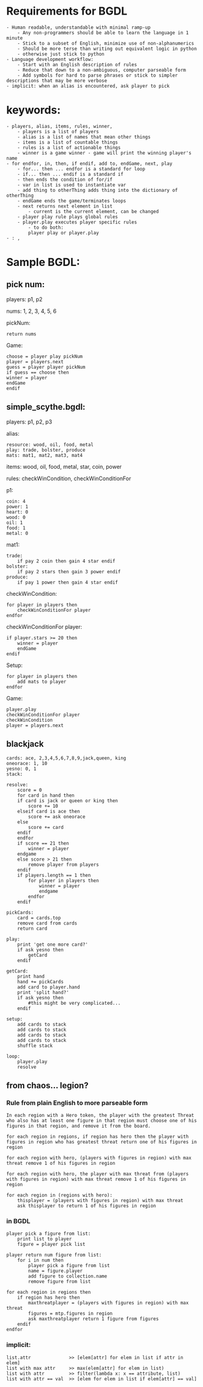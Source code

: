 # Requirements for BGDL

    - Human readable, understandable with minimal ramp-up
        - Any non-programmers should be able to learn the language in 1 minute
        - Stick to a subset of English, minimize use of non-alphanumerics
        - Should be more terse than writing out equivalent logic in python 
	    - otherwise just stick to python
    - Language development workflow:
        - Start with an English description of rules
        - Reduce that down to a non-ambiguous, computer parseable form
        - Add symbols for hard to parse phrases or stick to simpler descriptions that may be more verbose
    - implicit: when an alias is encountered, ask player to pick

# keywords: 

    - players, alias, items, rules, winner, 
        - players is a list of players
        - alias is a list of names that mean other things
        - items is a list of countable things
        - rules is a list of actionable things
        - winner is a game winner - game will print the winning player's name
    - for endfor, in, then, if endif, add to, endGame, next, play
        - for... then ... endfor is a standard for loop
        - if... then ... endif is a standard if
        - then ends the condition of for/if
        - var in list is used to instantiate var
        - add thing to otherThing adds thing into the dictionary of otherThing
        - endGame ends the game/terminates loops
        - next returns next element in list
            - current is the current element, can be changed
        - player play rule plays global rules
        - player.play executes player specific rules
            - to do both: 
        	player play or player.play
    - : ,

# Sample BGDL:
## pick num:

players: p1, p2

nums: 1, 2, 3, 4, 5, 6

pickNum:

    return nums

Game:

    choose = player play pickNum
    player = players.next
    guess = player player pickNum
    if guess == choose then
	winner = player
	endGame
    endif

## simple_scythe.bgdl:

players: p1, p2, p3

alias:

    resource: wood, oil, food, metal
    play: trade, bolster, produce
    mats: mat1, mat2, mat3, mat4
    
items: wood, oil, food, metal, star, coin, power

rules: checkWinCondition, checkWinConditionFor

p1: 

    coin: 4
    power: 1
    heart: 0
    wood: 0
    oil: 1
    food: 1
    metal: 0

mat1:

    trade:
        if pay 2 coin then gain 4 star endif
    bolster:
        if pay 2 stars then gain 3 power endif
    produce:
        if pay 1 power then gain 4 star endif
	
checkWinCondition:

    for player in players then
        checkWinConditionFor player
    endfor

checkWinConditionFor player:

    if player.stars >= 20 then
        winner = player
        endGame
    endif

Setup:

    for player in players then
        add mats to player
    endfor

Game:

    player.play
    checkWinConditionFor player
    checkWinCondition
    player = players.next

## blackjack

    cards: ace, 2,3,4,5,6,7,8,9,jack,queen, king
    oneorace: 1, 10
    yesno: 0, 1
    stack: 
    
    resolve:
        score = 0
        for card in hand then
    	if card is jack or queen or king then
    	    score += 10
    	elseif card is ace then 
    	    score += ask oneorace
    	else
    	    score += card
    	endif
        endfor
        if score == 21 then
    	    winner = player
    	endgame
        else score > 21 then
    	    remove player from players
        endif
        if players.length == 1 then
    	    for player in players then
    	        winner = player
    	        endgame
    	    endfor
        endif
    
    pickCards:
        card = cards.top
        remove card from cards
        return card
    
    play:
        print 'get one more card?'
        if ask yesno then
    	    getCard
        endif
    
    getCard:
    	print hand
        hand += pickCards
        add card to player.hand
        print 'split hand?'
        if ask yesno then
    	    #this might be very complicated...
        endif
    
    setup:
        add cards to stack
        add cards to stack
        add cards to stack
        add cards to stack
        shuffle stack
    
    loop:
        player.play
        resolve 

## from chaos... legion?

### Rule from plain English to more parseable form

    In each region with a Hero token, the player with the greatest Threat who also has at least one figure in that region must choose one of his figures in that region, and remove it from the board.

    for each region in regions, if region has hero then the player with figures in region who has greatest threat return one of his figures in region

    for each region with hero, (players with figures in region) with max threat remove 1 of his figures in region

    for each region with hero, the player with max threat from (players with figures in region) with max threat remove 1 of his figures in region

    for each region in (regions with hero):
        thisplayer = (players with figures in region) with max threat
        ask thisplayer to return 1 of his figures in region
### in BGDL

    player pick a figure from list:
        print list to player
        figure = player pick list   

    player return num figure from list:
        for i in num then
            player pick a figure from list
            name = figure.player
            add figure to collection.name 
            remove figure from list

    for each region in regions then
        if region has hero then
            maxthreatplayer = (players with figures in region) with max threat
            figures = mtp.figures in region
            ask maxthreatplayer return 1 figure from figures
        endif
    endfor

### implicit: 

    list.attr              >> [elem[attr] for elem in list if attr in elem]
    list with max attr     >> max(elem[attr] for elem in list)
    list with attr         >> filter(lambda x: x == attribute, list)
    list with attr == val  >> [elem for elem in list if elem[attr] == val]

